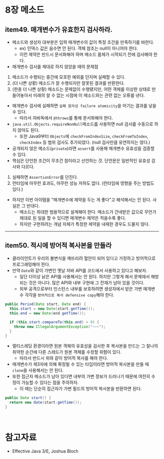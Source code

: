 # 8장 메소드 

## item49. 매개변수가 유효한지 검사하라.

- 메소드와 생성자 대부분은 입력 매개변수의 값이 특정 조건을 만족하기를 바란다.
  - ex) 인덱스 값은 음수면 안 된다. 객체 참조는 null이 아니어야 한다.
  - 이런 제약은 반드시 문서화해야 하며 메소드 몸체가 시작되기 전에 검사해야 한다.
- 매개변수 검사를 제대로 하지 않았을 때의 문제점
1. 메소드가 수행되는 중간에 모호한 예외를 던지며 실패할 수 있다.
2. (더 나쁜 상황) 메소드가 잘 수행되지만 잘못된 결과를 반환한다.
3. (한층 더 나쁜 상황) 메소드는 문제없이 수행됐지만, 어떤 객체를 이상한 상태로 만들어놓아서 미래의 알 수 없는 시점에 이 메소드와는 관련 없는 오류를 낸다.

- 매개변수 검사에 실패하면 `실패 원자성 failure atomicity`을 어기는 결과를 낳을 수 있다.
  - 따라서 자바독에서 `@throws`를 통해 문서화해야 한다.
- `java.util.Objects.requireNonNull`메소드를 사용하면 null 검사를 수동으로 하지 않아도 된다.
  - 또한 Java9부터 `Objects`에 `checkFromIndexSize`, `checkFromToIndex`, `checkIndex` 등 범위 검사도 추가되었다. (null 검사만큼 유연하지는 않다.)
- 공개되지 않은 메소드(`private`)라면 `assert`를 사용해 매개변수 유효성을 검증할 수 있다.
- 핵심은 단언한 조건이 무조건 참이라고 선언하는 것. 단언문은 일반적인 유효성 검사와 다르다.
1. 실패하면 `AssertionError`를 던진다.
2. 런타임에 아무런 효과도, 아무런 성능 저하도 없다. (런타임에 영향을 주는 방법도 있다.)

- 하지만 이번 아이템을 "매개변수에 제약을 두는 게 좋다"고 해석해서는 안 된다. 사실은 그 반대다.
  - 메소드는 최대한 범용적으로 설계해야 한다. 메소드가 건네받은 값으로 무언가 제대로 된 일을 할 수 있디면 매개변수 제약은 적을수록 좋다.
  - 하지만 구현하려는 개념 자체가 특정한 제약을 내재한 경우도 드물지 않다.

---

## item50. 적시에 방어적 복사본을 만들라

- 클라이언트가 우리의 불변식을 깨뜨리려 혈안이 되어 있다고 가정하고 방어적으로 프로그래밍해야 한다.
- 만약 `Date`와 같이 가변인 옛날 자바 API를 코드에서 사용하고 있다고 해보자.
  - 일단 더이상 낡은 API를 사용해서는 안 된다. 하지만 그렇게 해서 문제에서 해방되는 것은 아니다. 많은 API와 내부 구현에 그 잔재가 남아 있을 것이다.
  - 외부 공격으로부터 인스턴스 내부를 보호하려면 생성자에서 받은 가변 매개변수 각각을 `방어적으로 복사 defensive copy`해야 한다.

```java
public Period(Date start, Date end) {
  this.start = new Date(start.getTime());
  this.end = new Date(end.getTime());
  
  if (this.start.compareTo(this.end) > 0) {
    throw new IllegalArgumentException("~~~");
  }
}
```

- 멀티스레딩 환경이라면 원본 객체의 유효성을 검사한 후 복사본을 만드는 그 찰나의 취약한 순간에 다른 스레드가 원본 객체를 수정할 위험이 있다.
  - 따라서 반드시 위와 같이 방어적 복사를 해야 한다.
- 매개변수가 제3자에 의해 확장될 수 있는 타입이라면 방어적 복사본을 만들 때 `clone`을 사용해서는 안 된다.
- 또한 접근자 메소드가 남아 있다면 내부의 가변 정보가 드러나기 때문에 여전히 수정이 가능할 수 있다는 점을 주의하자.
  - 이 때는 단순히 접근자가 가변 필드의 방어적 복사본을 반환하면 된다.

```java
public Date start() {
  return new date(start.getTime());
}
```

<br/>

# 참고자료

- Effective Java 3/E, Joshua Bloch

